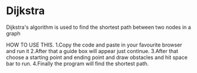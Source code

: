 # Dijkstra
Dijkstra's algorithm is used to find the shortest path between two nodes in a graph 


HOW TO USE THIS.
1.Copy the code and paste in your favourite browser and run it
2.After that a guide box will appear just continue.
3.After that choose a starting point and ending point and draw obstacles and hit space bar to run.
4.Finally the program will find the shortest path.
